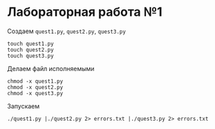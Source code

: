 # Лабораторная работа №1

Создаем `quest1.py`, `quest2.py`, `quest3.py`

```
touch quest1.py
touch quest2.py
touch quest3.py
```

Делаем файл исполняемыми

```
chmod -x quest1.py
chmod -x quest2.py
chmod -x quest3.py
```

Запускаем

```
./quest1.py |./quest2.py 2> errors.txt |./quest3.py 2> errors.txt
```
